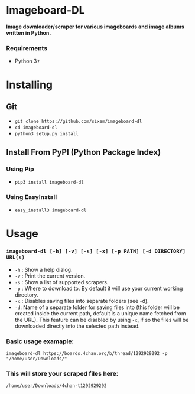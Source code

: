 # Imageboard-DL
**Image downloader/scraper for various imageboards and image albums written in Python.**

### Requirements
+ Python 3+

# Installing
## Git
+ `git clone https://github.com/sixem/imageboard-dl`
+ `cd imageboard-dl`
+ `python3 setup.py install`

## Install From PyPI (Python Package Index)
### Using Pip
+ `pip3 install imageboard-dl`
### Using EasyInstall
+ `easy_install3 imageboard-dl`

# Usage

### `imageboard-dl [-h] [-v] [-s] [-x] [-p PATH] [-d DIRECTORY] URL(s)`

+ `-h` : Show a help dialog.
+ `-v` : Print the current version.
+ `-s` : Show a list of supported scrapers.
+ `-p` : Where to download to. By default it will use your current working directory.
+ `-x` : Disables saving files into separate folders (see -d).
+ `-d`: Name of a separate folder for saving files into (this folder will be created inside the current path, default is a unique name fetched from the URL). This feature can be disabled by using `-x`, if so the files will be downloaded directly into the selected path instead.

### Basic usage examaple:

`imageboard-dl https://boards.4chan.org/b/thread/1292929292 -p "/home/user/Downloads/"`

### This will store your scraped files here:

`/home/user/Downloads/4chan-t1292929292`

